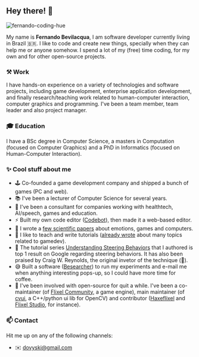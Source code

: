 ## Hey there! 👋

![fernando-coding-hue](https://user-images.githubusercontent.com/512405/151720112-d9ef168d-6526-4eda-a13f-707ad53ddaab.gif)

My name is **Fernando Bevilacqua**, I am software developer currently living in Brazil 🇧🇷. I like to code and create new things, specially when they can help me or anyone somehow. I spend a lot of my (free) time coding, for my own and for other open-source projects.

### ⚒️ Work

I have hands-on experience on a variety of technologies and software projects, including game development, enterprise application development, and finally research/teaching work related to human-computer interaction, computer graphics and programming. I've been a team member, team leader and also project manager.

### 🎓 Education

I have a BSc degree in Computer Science, a masters in Computation (focused on Computer Graphics) and a PhD in Informatics (focused on Human-Computer Interaction).

### ✨ Cool stuff about me

- 🕹️ Co-founded a game development company and shipped a bunch of games (PC and web).
- 📚 I've been a lecturer of Computer Science for several years.
- 📡 I've been a consultant for companies working with healthtech, AI/speech, games and education.
- ⚡ Built my own code editor ([Codebot](https://github.com/Dovyski/Codebot)), then made it a web-based editor.
- 🔭 I wrote a [few scientific papers](https://www.fernandobevilacqua.com/academic/publications/) about emotions, games and computers.
- 💬 I like to teach and write tutorials ([already wrote](https://tutsplus.com/authors/fernando-bevilacqua) about many topics related to gamedev).
- 🙌 The tutorial series [Understanding Steering Behaviors](https://gamedevelopment.tutsplus.com/series/understanding-steering-behaviors--gamedev-12732) that I authored is top 1 result on Google regarding steering behaviors. It has also been praised by Craig W. Reynolds, the original invetor of the technique (🤯).
- 😅 Built a software ([Besearcher](https://github.com/Dovyski/Besearcher)) to run my experiments and e-mail me when anything interesting pops-up, so I could have more time for coffee.
- 💚 I've been involved with open-source for quit a while. I've been a co-maintainer (of [Flixel Community](https://github.com/flixelcommunity), a game engine), main maintainer (of [cvui](https://github.com/Dovyski/cvui), a C++/python ui lib for OpenCV) and contributor ([Haxeflixel](https://github.com/haxeflixel) and [Flixel Studio](https://github.com/Dovyski/flixel-studio), for instance).

### 📫 Contact

Hit me up on any of the following channels:

- ✉️ dovyski@gmail.com
